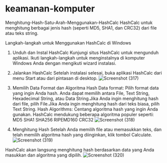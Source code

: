 # keamanan-komputer
Menghitung-Hash-Satu-Arah-Menggunakan-HashCalc
HashCalc untuk menghitung berbagai jenis hash (seperti MD5, SHA1, dan CRC32) dari file atau teks string.

Langkah-langkah untuk Menggunakan HashCalc di Windows
1. Unduh dan Instal HashCalc
Kunjungi situs HashCalc untuk mengunduh aplikasi.
Ikuti langkah-langkah untuk menginstalnya di komputer Windows Anda dengan mengikuti wizard instalasi.

2. Jalankan HashCalc
Setelah instalasi selesai, buka aplikasi HashCalc dari menu Start atau dari pintasan di desktop.
![Screenshot (317)](https://github.com/user-attachments/assets/2c3ce63a-8c18-4fae-acf2-af4ff5aedcc6)

3. Memilih Data Format dan Algoritma Hash
Data format: Pilih format data yang ingin Anda hash. Anda dapat memilih antara File, Text String, Hexadecimal String, atau Data String.Jika Anda ingin menghitung hash dari file, pilih File.Jika Anda ingin menghitung hash dari teks biasa, pilih Text String.
Hash Algorithms: Centang algoritma hash yang ingin Anda gunakan. HashCalc mendukung beberapa algoritma populer seperti:
MD5
SHA1
SHA256
RIPEMD160
CRC32
![Screenshot (318)](https://github.com/user-attachments/assets/bfc4cfb8-a99a-44c9-88a9-ba48e16537d1)

4. Menghitung Hash
Setelah Anda memilih file atau memasukkan teks, dan telah memilih algoritma hash yang diinginkan, klik tombol Calculate.
![Screenshot (319)](https://github.com/user-attachments/assets/1cb88645-7397-4e5b-9e33-6bddac1a48ee)

HashCalc akan langsung menghitung hash berdasarkan data yang Anda masukkan dan algoritma yang dipilih.
![Screenshot (320)](https://github.com/user-attachments/assets/93260ce4-1422-4942-a027-a80a3766ebcb)

